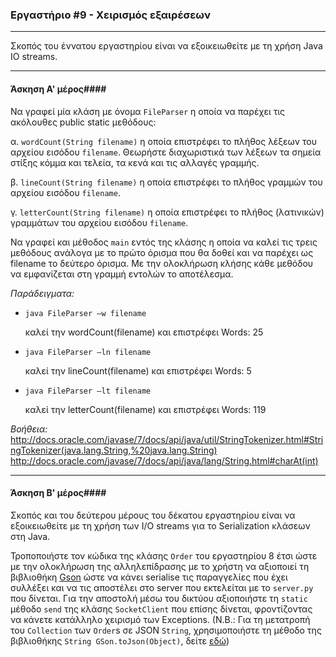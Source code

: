 ### Εργαστήριο #9 - Χειρισμός εξαιρέσεων
___
Σκοπός του έννατου εργαστηρίου είναι να εξοικειωθείτε με τη χρήση Java IO streams.

___
#### Άσκηση Α' μέρος####

Να γραφεί μία κλάση με όνομα `FileParser` η οποία να παρέχει τις ακόλουθες public static μεθόδους:

α. `wordCount(String filename)` η οποία επιστρέφει το πλήθος λέξεων του αρχείου εισόδου `filename`. Θεωρήστε διαχωριστικά των λέξεων τα σημεία στίξης κόμμα και τελεία, τα κενά και τις αλλαγές γραμμής.

β. `lineCount(String filename)` η οποία επιστρέφει το πλήθος γραμμών του αρχείου εισόδου `filename`.

γ. `letterCount(String filename)` η οποία επιστρέφει το πλήθος (λατινικών) γραμμάτων του αρχείου εισόδου `filename`.

Να γραφεί και μέθοδος `main` εντός της κλάσης η οποία να καλεί τις τρεις μεθόδους ανάλογα με το πρώτο όρισμα που θα δοθεί και να παρέχει ως filename το δεύτερο όρισμα. Με την ολοκλήρωση κλήσης κάθε μεθόδου να εμφανίζεται στη γραμμή εντολών το αποτέλεσμα.

_Παράδειγματα:_

* `java FileParser –w filename`

    καλεί την wordCount(filename) και επιστρέφει Words: 25

* `java FileParser –ln filename`

    καλεί την lineCount(filename) και επιστρέφει Words: 5
* `java FileParser –lt filename`

    καλεί την letterCount(filename) και επιστρέφει Words: 119

_Βοήθεια:_
http://docs.oracle.com/javase/7/docs/api/java/util/StringTokenizer.html#StringTokenizer(java.lang.String,%20java.lang.String)
http://docs.oracle.com/javase/7/docs/api/java/lang/String.html#charAt(int)

___
#### Άσκηση Β' μέρος####

Σκοπός και του δεύτερου μέρους του δέκατου εργαστηρίου είναι να εξοικειωθείτε με τη χρήση των I/O streams για το Serialization κλάσεων στη Java.

Τροποποιήστε τον κώδικα της κλάσης `Order` του εργαστηρίου 8 έτσι ώστε με την ολοκλήρωση της αλληλεπίδρασης με το χρήστη να αξιοποιεί τη βιβλιοθήκη [Gson](https://github.com/google/gson) ώστε να κάνει serialise τις παραγγελίες που έχει συλλέξει και να τις αποστέλει στο server που εκτελείται με το `server.py` που δίνεται. Για την αποστολή μέσω του δικτύου αξιοποιήστε τη `static` μέθοδο `send` της κλάσης `SocketClient` που επίσης δίνεται, φροντίζοντας να κάνετε κατάλληλο χειρισμό των Exceptions.
(N.B.: Για τη μετατροπή του `Collection` των `Order`s σε JSON `String`, χρησιμοποιήστε τη μέθοδο της βιβλιοθήκης `String GSon.toJson(Object)`, δείτε [εδώ](https://javadoc.io/static/com.google.code.gson/gson/2.8.6/com.google.gson/com/google/gson/Gson.html#toJson(java.lang.Object)))
